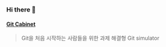 ### Hi there 👋

#### [Git Cabinet](https://gitcabinet.com/)

> Git을 처음 시작하는 사람들을 위한 과제 해결형 Git simulator

<!--
**autumnsky-tony/autumnsky-tony** is a ✨ _special_ ✨ repository because its `README.md` (this file) appears on your GitHub profile.

Here are some ideas to get you started:

- 🔭 I’m currently working on ...
- 🌱 I’m currently learning ...
- 👯 I’m looking to collaborate on ...
- 🤔 I’m looking for help with ...
- 💬 Ask me about ...
- 📫 How to reach me: ...
- 😄 Pronouns: ...
- ⚡ Fun fact: ...
-->
